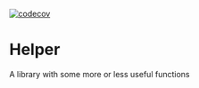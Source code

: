 [![codecov](https://codecov.io/gh/CIAO-systems/rite-lib-helper/branch/main/graph/badge.svg)](https://codecov.io/gh/CIAO-systems/rite-lib-helper/)

# Helper
A library with some more or less useful functions
